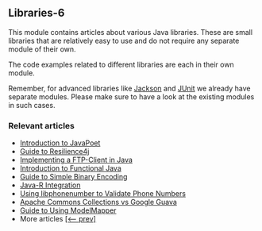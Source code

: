 ## Libraries-6

This module contains articles about various Java libraries. 
These are small libraries that are relatively easy to use and do not require any separate module of their own.

The code examples related to different libraries are each in their own module.

Remember, for advanced libraries like [Jackson](/jackson) and [JUnit](/testing-modules) we already have separate modules. Please make sure to have a look at the existing modules in such cases.

### Relevant articles
- [Introduction to JavaPoet](https://www.baeldung.com/java-poet)
- [Guide to Resilience4j](https://www.baeldung.com/resilience4j)
- [Implementing a FTP-Client in Java](https://www.baeldung.com/java-ftp-client)
- [Introduction to Functional Java](https://www.baeldung.com/java-functional-library)
- [Guide to Simple Binary Encoding](https://www.baeldung.com/java-sbe)
- [Java-R Integration](https://www.baeldung.com/java-r-integration)
- [Using libphonenumber to Validate Phone Numbers](https://www.baeldung.com/java-libphonenumber)
- [Apache Commons Collections vs Google Guava](https://www.baeldung.com/apache-commons-collections-vs-guava)
- [Guide to Using ModelMapper](https://www.baeldung.com/java-modelmapper)
- More articles [[<-- prev]](/libraries-5)
